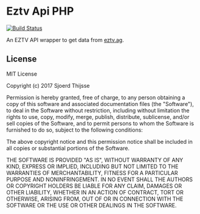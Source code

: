 # Eztv Api PHP

[![Build Status](https://travis-ci.org/SCThijsse/eztv-api-php.svg?branch=master)](https://travis-ci.org/SCThijsse/eztv-api-php)

An EZTV API wrapper to get data from [eztv.ag](https://eztv.ag/).

## License

MIT License

Copyright (c) 2017 Sjoerd Thijsse

Permission is hereby granted, free of charge, to any person obtaining a copy
of this software and associated documentation files (the "Software"), to deal
in the Software without restriction, including without limitation the rights
to use, copy, modify, merge, publish, distribute, sublicense, and/or sell
copies of the Software, and to permit persons to whom the Software is
furnished to do so, subject to the following conditions:

The above copyright notice and this permission notice shall be included in all
copies or substantial portions of the Software.

THE SOFTWARE IS PROVIDED "AS IS", WITHOUT WARRANTY OF ANY KIND, EXPRESS OR
IMPLIED, INCLUDING BUT NOT LIMITED TO THE WARRANTIES OF MERCHANTABILITY,
FITNESS FOR A PARTICULAR PURPOSE AND NONINFRINGEMENT. IN NO EVENT SHALL THE
AUTHORS OR COPYRIGHT HOLDERS BE LIABLE FOR ANY CLAIM, DAMAGES OR OTHER
LIABILITY, WHETHER IN AN ACTION OF CONTRACT, TORT OR OTHERWISE, ARISING FROM,
OUT OF OR IN CONNECTION WITH THE SOFTWARE OR THE USE OR OTHER DEALINGS IN THE
SOFTWARE.
